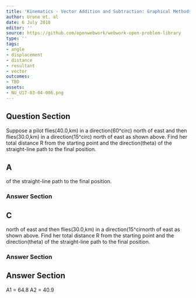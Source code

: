```yaml
---
title: 'Kinematics - Vector Addition and Subtraction: Graphical Methods'
author: Urone et. al
date: 6 July 2018
editor: ''
source: https://github.com/openwebwork/webwork-open-problem-library
type: ''
tags:
- angle
- displacement
- distance
- resultant
- vector
outcomes:
- TBD
assets:
- NU_U17-03-04-006.png
---
```


## Question Section 

Suppose a pilot flies(40.0,km) in a direction(60^circ) north of east and then flies(30.0,km) in a direction(15^circ) north of east as shown above. Find her total distance R from the starting point and the direction(theta) of the straight-line path to the final position.
## A
of the straight-line path to the final position.
### Answer Section
## C
north of east and then flies(30.0,km) in a direction(15^cirnorth of east as shown above. Find her total distance R from the starting point and the direction(theta) of the straight-line path to the final position.
### Answer Section


## Answer Section

A1 = 64.8
A2 = 40.9